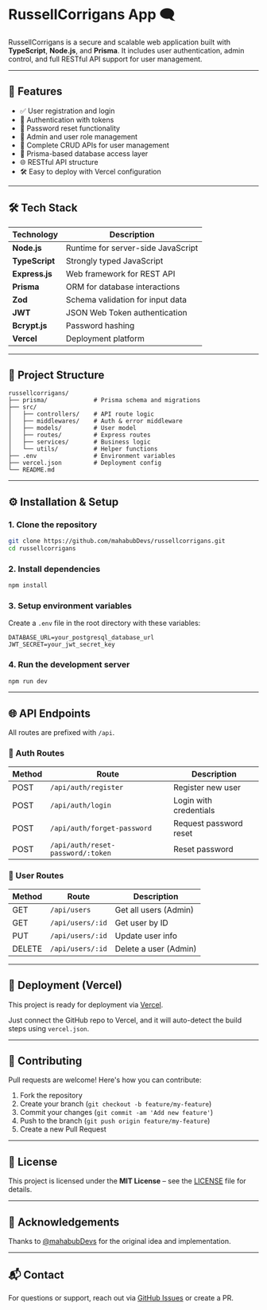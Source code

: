 # RussellCorrigans App 🗨️

RussellCorrigans is a secure and scalable web application built with **TypeScript**, **Node.js**, and **Prisma**. It includes user authentication, admin control, and full RESTful API support for user management.

---

## 🚀 Features

- ✅ User registration and login
- 🔐 Authentication with tokens
- 🔄 Password reset functionality
- 👥 Admin and user role management
- 🔧 Complete CRUD APIs for user management
- 📁 Prisma-based database access layer
- 🌐 RESTful API structure
- 🛠️ Easy to deploy with Vercel configuration

---

## 🛠️ Tech Stack

| Technology     | Description                         |
|----------------|-------------------------------------|
| **Node.js**    | Runtime for server-side JavaScript  |
| **TypeScript** | Strongly typed JavaScript           |
| **Express.js** | Web framework for REST API          |
| **Prisma**     | ORM for database interactions       |
| **Zod**        | Schema validation for input data    |
| **JWT**        | JSON Web Token authentication       |
| **Bcrypt.js**  | Password hashing                    |
| **Vercel**     | Deployment platform                 |

---

## 📁 Project Structure

```
russellcorrigans/
├── prisma/             # Prisma schema and migrations
├── src/
│   ├── controllers/    # API route logic
│   ├── middlewares/    # Auth & error middleware
│   ├── models/         # User model
│   ├── routes/         # Express routes
│   ├── services/       # Business logic
│   └── utils/          # Helper functions
├── .env                # Environment variables
├── vercel.json         # Deployment config
└── README.md
```

---

## ⚙️ Installation & Setup

### 1. Clone the repository

```bash
git clone https://github.com/mahabubDevs/russellcorrigans.git
cd russellcorrigans
```

### 2. Install dependencies

```bash
npm install
```

### 3. Setup environment variables

Create a `.env` file in the root directory with these variables:

```env
DATABASE_URL=your_postgresql_database_url
JWT_SECRET=your_jwt_secret_key
```

### 4. Run the development server

```bash
npm run dev
```

---

## 🌐 API Endpoints

All routes are prefixed with `/api`.

### 🔐 Auth Routes

| Method | Route                    | Description           |
|--------|--------------------------|-----------------------|
| POST   | `/api/auth/register`     | Register new user     |
| POST   | `/api/auth/login`        | Login with credentials|
| POST   | `/api/auth/forget-password` | Request password reset |
| POST   | `/api/auth/reset-password/:token` | Reset password     |

### 👤 User Routes

| Method | Route               | Description             |
|--------|---------------------|-------------------------|
| GET    | `/api/users`        | Get all users (Admin)   |
| GET    | `/api/users/:id`    | Get user by ID          |
| PUT    | `/api/users/:id`    | Update user info        |
| DELETE | `/api/users/:id`    | Delete a user (Admin)   |

---

## 🚀 Deployment (Vercel)

This project is ready for deployment via [Vercel](https://vercel.com/).

Just connect the GitHub repo to Vercel, and it will auto-detect the build steps using `vercel.json`.

---

## 🤝 Contributing

Pull requests are welcome! Here's how you can contribute:

1. Fork the repository
2. Create your branch (`git checkout -b feature/my-feature`)
3. Commit your changes (`git commit -am 'Add new feature'`)
4. Push to the branch (`git push origin feature/my-feature`)
5. Create a new Pull Request

---

## 📄 License

This project is licensed under the **MIT License** – see the [LICENSE](LICENSE) file for details.

---

## 🙌 Acknowledgements

Thanks to [@mahabubDevs](https://github.com/mahabubDevs) for the original idea and implementation.

---

## 📬 Contact

For questions or support, reach out via [GitHub Issues](https://github.com/mahabubDevs/russellcorrigans/issues) or create a PR.
